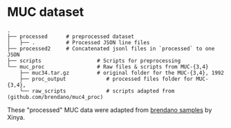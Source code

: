 # MUC dataset

    .
    ├── processed      # preprocessed dataset
    │   ├── .          # Processed JSON line files  
    ├── processed2     # Concatenated jsonl files in `processed` to one JSON
    ├── scripts                  # Scripts for preprocessing
    └── muc_proc                 # Raw files & scripts from MUC-{3,4}
        ├── muc34.tar.gz         # original folder for the MUC-{3,4}, 1992
        ├── proc_output             # processed files folder for MUC-{3,4}, 
        └── raw_scripts             # scripts adapted from (github.com/brendano/muc4_proc)



These "processed" MUC data were adapted from [brendano samples](http://brenocon.com/muc4_proc/samp200.html) by Xinya.

